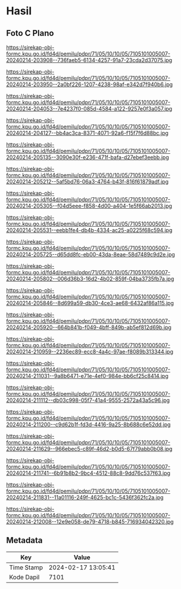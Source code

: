 # Hasil

## Foto C Plano

https://sirekap-obj-formc.kpu.go.id/fd4d/pemilu/pdpr/71/05/10/10/05/7105101005007-20240214-203908--736faeb5-6134-4257-91a7-23cda2d37075.jpg

https://sirekap-obj-formc.kpu.go.id/fd4d/pemilu/pdpr/71/05/10/10/05/7105101005007-20240214-203950--2a0bf226-1207-4238-98af-e342d7f940b6.jpg

https://sirekap-obj-formc.kpu.go.id/fd4d/pemilu/pdpr/71/05/10/10/05/7105101005007-20240214-204053--7e4237f0-085d-4584-a122-9257e0f3a057.jpg

https://sirekap-obj-formc.kpu.go.id/fd4d/pemilu/pdpr/71/05/10/10/05/7105101005007-20240214-204127--bb4ac3ca-8371-4071-92a6-f15f7f6d88bc.jpg

https://sirekap-obj-formc.kpu.go.id/fd4d/pemilu/pdpr/71/05/10/10/05/7105101005007-20240214-205135--3090e30f-e236-471f-bafa-d27ebef3eebb.jpg

https://sirekap-obj-formc.kpu.go.id/fd4d/pemilu/pdpr/71/05/10/10/05/7105101005007-20240214-205212--5af5bd76-06a3-4764-b43f-816f61879adf.jpg

https://sirekap-obj-formc.kpu.go.id/fd4d/pemilu/pdpr/71/05/10/10/05/7105101005007-20240214-205305--f04d5eee-f858-4d00-a404-1e5f66ab2013.jpg

https://sirekap-obj-formc.kpu.go.id/fd4d/pemilu/pdpr/71/05/10/10/05/7105101005007-20240214-205531--eebb1fe4-db4b-4334-ac25-a0225f68c594.jpg

https://sirekap-obj-formc.kpu.go.id/fd4d/pemilu/pdpr/71/05/10/10/05/7105101005007-20240214-205725--d65dd8fc-eb00-43da-8eae-58d7489c9d2e.jpg

https://sirekap-obj-formc.kpu.go.id/fd4d/pemilu/pdpr/71/05/10/10/05/7105101005007-20240214-205802--006d36b3-16d2-4b02-859f-04ba3735fb7a.jpg

https://sirekap-obj-formc.kpu.go.id/fd4d/pemilu/pdpr/71/05/10/10/05/7105101005007-20240214-205846--8d699a59-db30-4ce3-ae68-6432af86a115.jpg

https://sirekap-obj-formc.kpu.go.id/fd4d/pemilu/pdpr/71/05/10/10/05/7105101005007-20240214-205920--664b841b-f049-4bff-849b-ab5ef812d69b.jpg

https://sirekap-obj-formc.kpu.go.id/fd4d/pemilu/pdpr/71/05/10/10/05/7105101005007-20240214-210959--2236ec89-ecc8-4a4c-97ae-f8089b313344.jpg

https://sirekap-obj-formc.kpu.go.id/fd4d/pemilu/pdpr/71/05/10/10/05/7105101005007-20240214-211031--9a8b6471-e71e-4ef0-984e-bb6cf25c8414.jpg

https://sirekap-obj-formc.kpu.go.id/fd4d/pemilu/pdpr/71/05/10/10/05/7105101005007-20240214-211112--db03c998-05f7-41a4-9555-2572a43a5c96.jpg

https://sirekap-obj-formc.kpu.go.id/fd4d/pemilu/pdpr/71/05/10/10/05/7105101005007-20240214-211200--c9d62b1f-fd3d-4416-9a25-8b688c6e52dd.jpg

https://sirekap-obj-formc.kpu.go.id/fd4d/pemilu/pdpr/71/05/10/10/05/7105101005007-20240214-211629--966ebec5-c89f-46d2-b0d5-67f79abb0b08.jpg

https://sirekap-obj-formc.kpu.go.id/fd4d/pemilu/pdpr/71/05/10/10/05/7105101005007-20240214-211741--6b91b8b2-9bc4-4512-88c8-9dd76c537f63.jpg

https://sirekap-obj-formc.kpu.go.id/fd4d/pemilu/pdpr/71/05/10/10/05/7105101005007-20240214-211831--11a01116-249f-4625-bc1c-5436f362fc2a.jpg

https://sirekap-obj-formc.kpu.go.id/fd4d/pemilu/pdpr/71/05/10/10/05/7105101005007-20240214-212008--12e9e058-de79-4718-b845-716934042320.jpg


## Metadata

| Key        | Value               |
| ---------- | ------------------- |
| Time Stamp | 2024-02-17 13:05:41 |
| Kode Dapil | 7101                |




